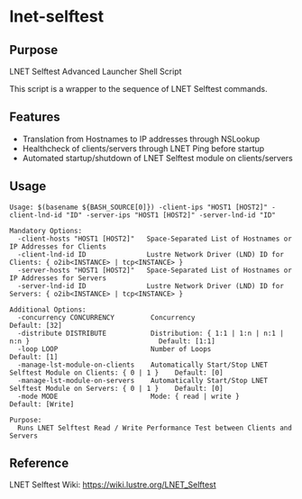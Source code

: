 # lnet-selftest

## Purpose

LNET Selftest Advanced Launcher Shell Script

This script is a wrapper to the sequence of LNET Selftest commands.

## Features

- Translation from Hostnames to IP addresses through NSLookup
- Healthcheck of clients/servers through LNET Ping before startup
- Automated startup/shutdown of LNET Selftest module on clients/servers

## Usage

```
Usage: $(basename ${BASH_SOURCE[0]}) -client-ips "HOST1 [HOST2]" -client-lnd-id "ID" -server-ips "HOST1 [HOST2]" -server-lnd-id "ID"

Mandatory Options:
  -client-hosts "HOST1 [HOST2]"   Space-Separated List of Hostnames or IP Addresses for Clients
  -client-lnd-id ID               Lustre Network Driver (LND) ID for Clients: { o2ib<INSTANCE> | tcp<INSTANCE> }
  -server-hosts "HOST1 [HOST2]"   Space-Separated List of Hostnames or IP Addresses for Servers
  -server-lnd-id ID               Lustre Network Driver (LND) ID for Servers: { o2ib<INSTANCE> | tcp<INSTANCE> }

Additional Options:
  -concurrency CONCURRENCY         Concurrency                                                            Default: [32]
  -distribute DISTRIBUTE           Distribution: { 1:1 | 1:n | n:1 | n:n }                                Default: [1:1]
  -loop LOOP                       Number of Loops                                                        Default: [1]
  -manage-lst-module-on-clients    Automatically Start/Stop LNET Selftest Module on Clients: { 0 | 1 }    Default: [0]
  -manage-lst-module-on-servers    Automatically Start/Stop LNET Selftest Module on Servers: { 0 | 1 }    Default: [0]
  -mode MODE                       Mode: { read | write }                                                 Default: [Write]

Purpose:
  Runs LNET Selftest Read / Write Performance Test between Clients and Servers
```

## Reference

LNET Selftest Wiki: https://wiki.lustre.org/LNET_Selftest
